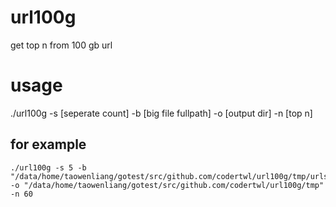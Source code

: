 # url100g
get top n from 100 gb url 

# usage
./url100g -s [seperate count] -b [big file fullpath] -o [output dir] -n [top n]
<br>
## for example
```
./url100g -s 5 -b "/data/home/taowenliang/gotest/src/github.com/codertwl/url100g/tmp/urls.txt" -o "/data/home/taowenliang/gotest/src/github.com/codertwl/url100g/tmp" -n 60
```
<br>
